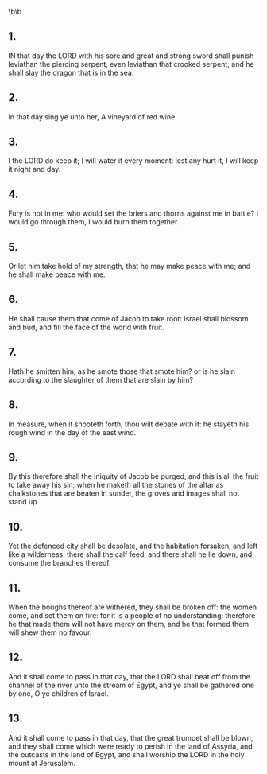 \b\b
## 1.
IN that day the LORD with his sore and great and strong sword shall punish leviathan the piercing serpent, even leviathan that crooked serpent; and he shall slay the dragon that is in the sea.
## 2.
In that day sing ye unto her, A vineyard of red wine.
## 3.
I the LORD do keep it; I will water it every moment: lest any hurt it, I will keep it night and day.
## 4.
Fury is not in me: who would set the briers and thorns against me in battle?  I would go through them, I would burn them together.
## 5.
Or let him take hold of my strength, that he may make peace with me; and he shall make peace with me.
## 6.
He shall cause them that come of Jacob to take root: Israel shall blossom and bud, and fill the face of the world with fruit.
## 7.
Hath he smitten him, as he smote those that smote him?  or is he slain according to the slaughter of them that are slain by him?
## 8.
In measure, when it shooteth forth, thou wilt debate with it: he stayeth his rough wind in the day of the east wind.
## 9.
By this therefore shall the iniquity of Jacob be purged; and this is all the fruit to take away his sin; when he maketh all the stones of the altar as chalkstones that are beaten in sunder, the groves and images shall not stand up.
## 10.
Yet the defenced city shall be desolate, and the habitation forsaken, and left like a wilderness: there shall the calf feed, and there shall he lie down, and consume the branches thereof.
## 11.
When the boughs thereof are withered, they shall be broken off: the women come, and set them on fire: for it is a people of no understanding: therefore he that made them will not have mercy on them, and he that formed them will shew them no favour.
## 12.
And it shall come to pass in that day, that the LORD shall beat off from the channel of the river unto the stream of Egypt, and ye shall be gathered one by one, O ye children of Israel.
## 13.
And it shall come to pass in that day, that the great trumpet shall be blown, and they shall come which were ready to perish in the land of Assyria, and the outcasts in the land of Egypt, and shall worship the LORD in the holy mount at Jerusalem.
